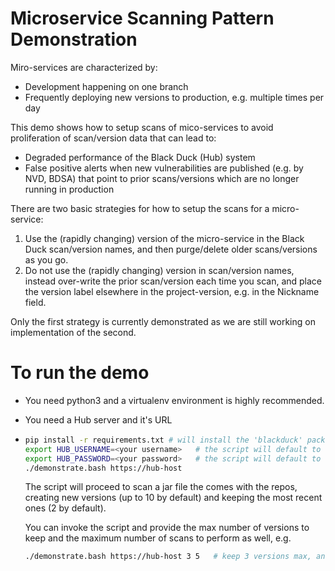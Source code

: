 # Microservice Scanning Pattern Demonstration

Miro-services are characterized by:

* Development happening on one branch
* Frequently deploying new versions to production, e.g. multiple times per day

This demo shows how to setup scans of mico-services to avoid proliferation of scan/version data that can lead to:

* Degraded performance of the Black Duck (Hub) system
* False positive alerts when new vulnerabilities are published (e.g. by NVD, BDSA) that point to prior scans/versions which are no longer running in production

There are two basic strategies for how to setup the scans for a micro-service:

1. Use the (rapidly changing) version of the micro-service in the Black Duck scan/version names, and then purge/delete older scans/versions as you go.
2. Do not use the (rapidly changing) version in scan/version names, instead over-write the prior scan/version each time you scan, and place the version label elsewhere in the project-version, e.g. in the Nickname field.

Only the first strategy is currently demonstrated as we are still working on implementation of the second.

# To run the demo

- You need python3 and a virtualenv environment is highly recommended.

- You need a Hub server and it's URL

- ```bash
  pip install -r requirements.txt # will install the 'blackduck' package from PyPi
  export HUB_USERNAME=<your username>	# the script will default to 'sysadmin'
  export HUB_PASSWORD=<your password>	# the script will default to 'blackduck'
  ./demonstrate.bash https://hub-host
  ```

  The script will proceed to scan a jar file the comes with the repos, creating new versions (up to 10 by default) and keeping the most recent ones (2 by default).

  You can invoke the script and provide the max number of versions to keep and the maximum number of scans to perform as well, e.g.

  ```bash
  ./demonstrate.bash https://hub-host 3 5 	# keep 3 versions max, and do 5 scans
  ```

   
